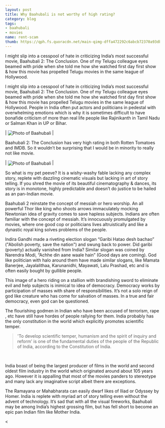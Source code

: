 ```yaml
---
layout: post
title: Why Baahubali is not worthy of high rating?
category: blog
tags:
- baahubali
- movies
name: rent-scam
thumb: https://qph.fs.quoracdn.net/main-qimg-dffa472292c6abcb72370a93dbf0dd22
---
```


I might slip into a cesspool of hate in criticizing India’s most successful movie, Baahubali 2: The Conclusion. One of my Telugu colleague eyes beamed with pride when she told me how she watched first day first show & how this movie has propelled Telugu movies in the same league of Hollywood.<!-- truncate_here -->


I might slip into a cesspool of hate in criticizing India’s most successful movie, Baahubali 2: The Conclusion. One of my Telugu colleague eyes beamed with pride when she told me how she watched first day first show & how this movie has propelled Telugu movies in the same league of Hollywood. People in India often put actors and politicians in pedestal with overwhelming emotions which is why it is sometimes difficult to have bonafide criticism of more than real life people like Rajinikanth in Tamil Nadu or Salman Khan in UP or Bihar.

| <img align="center" src="https://qph.fs.quoracdn.net/main-qimg-dffa472292c6abcb72370a93dbf0dd22" alt="Photo of Baahubali" /> |

Baahubali 2: The Conclusion has very high rating in both Rotten Tomatoes and IMDB. So it wouldn’t be surprising that I would be in minority to really not like movie.

| <img align="center" src="https://qph.fs.quoracdn.net/main-qimg-59f030e90459b563466ef15d7bef694a" alt="Photo of Baahubali" /> |

So what is my pet peeve? It is a wishy-washy fable lacking any complex story, replete with dazzling cinematic visuals but lacking in art of story telling. If you shred the movie of its beautiful cinematography & dances, its story is in monotone, highly predictable and doesn’t do justice to be hailed as an pan-Indian movie.

Baahubali 2 reinstate the concept of messiah or hero worship. An all powerful Thor like king who shoots arrows immaculately mocking Newtonian idea of gravity comes to save hapless subjects. Indians are often familiar with the concept of messiah. It’s innocuously promulgated by movies, where one good cop or politicians lives altruistically and like a dynastic royal king solves problems of the people.

Indira Gandhi made a riveting election slogan “Garibi Hatao desh bachao” ("Abolish poverty, save the nation") and swung back to power. Did garibi (poverty) actually vanished from India? Similar slogan was coined by Narendra Modi, “Achhe din aane waale hain” (Good days are coming). God like politician with halo around them have made similar slogans, like Mamata Banerjee, Jayalalithaa, Karunanidhi, Mayawati, Lalu Prashad, etc and is often easily bought by gullible people.

This image of a hero riding on a stallion with brandishing sword to eliminate evil and help subjects is inimical to idea of democracy. Democracy works by participation of masses with share of responsibilities. It’s not a solo reign of god like creature who has come for salvation of masses. In a true and fair democracy, even god can be questioned.

The flourishing godmen in Indian who have been accused of terrorism, rape , etc have still have hordes of people rallying for them. India probably has the only constitution in the world which explicitly promotes scientific temper.

<blockquote>
'To develop scientific temper, humanism and the spirit of inquiry and reform' is one of the fundamental duties of the people of the Republic of India, according to the Constitution of India.
</blockquote> <br>


India boast of being the largest producer of films in the world and second oldest film industry in the world which originated around about 105 years ago. However it is appalling that most of the movies panders to stereotype and many lack any imaginative script albeit there are exceptions.

The Ramayana or Mahabharata can easily dwarf likes of Iliad or Odyssey by Homer. India is replete with myriad art of story telling even without the advent of technology. It’s sad that with all the visual fireworks, Baahubali may be among India’s highest grossing film, but has fell short to become an epic pan Indian film like Mother India.

<